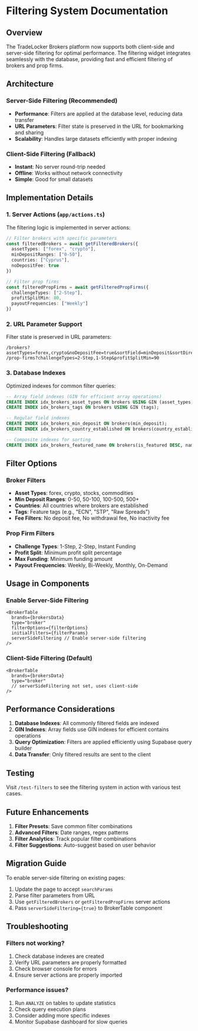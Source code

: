 # Filtering System Documentation

## Overview

The TradeLocker Brokers platform now supports both client-side and server-side filtering for optimal performance. The filtering widget integrates seamlessly with the database, providing fast and efficient filtering of brokers and prop firms.

## Architecture

### Server-Side Filtering (Recommended)
- **Performance**: Filters are applied at the database level, reducing data transfer
- **URL Parameters**: Filter state is preserved in the URL for bookmarking and sharing
- **Scalability**: Handles large datasets efficiently with proper indexing

### Client-Side Filtering (Fallback)
- **Instant**: No server round-trip needed
- **Offline**: Works without network connectivity
- **Simple**: Good for small datasets

## Implementation Details

### 1. Server Actions (`app/actions.ts`)

The filtering logic is implemented in server actions:

```typescript
// Filter brokers with specific parameters
const filteredBrokers = await getFilteredBrokers({
  assetTypes: ["forex", "crypto"],
  minDepositRanges: ["0-50"],
  countries: ["Cyprus"],
  noDepositFee: true
})

// Filter prop firms
const filteredPropFirms = await getFilteredPropFirms({
  challengeTypes: ["2-Step"],
  profitSplitMin: 80,
  payoutFrequencies: ["Weekly"]
})
```

### 2. URL Parameter Support

Filter state is preserved in URL parameters:

```
/brokers?assetTypes=forex,crypto&noDepositFee=true&sortField=minDeposit&sortDirection=asc
/prop-firms?challengeTypes=2-Step,1-Step&profitSplitMin=90
```

### 3. Database Indexes

Optimized indexes for common filter queries:

```sql
-- Array field indexes (GIN for efficient array operations)
CREATE INDEX idx_brokers_asset_types ON brokers USING GIN (asset_types);
CREATE INDEX idx_brokers_tags ON brokers USING GIN (tags);

-- Regular field indexes
CREATE INDEX idx_brokers_min_deposit ON brokers(min_deposit);
CREATE INDEX idx_brokers_country_established ON brokers(country_established);

-- Composite indexes for sorting
CREATE INDEX idx_brokers_featured_name ON brokers(is_featured DESC, name ASC);
```

## Filter Options

### Broker Filters
- **Asset Types**: forex, crypto, stocks, commodities
- **Min Deposit Ranges**: 0-50, 50-100, 100-500, 500+
- **Countries**: All countries where brokers are established
- **Tags**: Feature tags (e.g., "ECN", "STP", "Raw Spreads")
- **Fee Filters**: No deposit fee, No withdrawal fee, No inactivity fee

### Prop Firm Filters
- **Challenge Types**: 1-Step, 2-Step, Instant Funding
- **Profit Split**: Minimum profit split percentage
- **Max Funding**: Minimum funding amount
- **Payout Frequencies**: Weekly, Bi-Weekly, Monthly, On-Demand

## Usage in Components

### Enable Server-Side Filtering

```tsx
<BrokerTable 
  brands={brokersData} 
  type="broker" 
  filterOptions={filterOptions}
  initialFilters={filterParams}
  serverSideFiltering // Enable server-side filtering
/>
```

### Client-Side Filtering (Default)

```tsx
<BrokerTable 
  brands={brokersData} 
  type="broker"
  // serverSideFiltering not set, uses client-side
/>
```

## Performance Considerations

1. **Database Indexes**: All commonly filtered fields are indexed
2. **GIN Indexes**: Array fields use GIN indexes for efficient contains operations
3. **Query Optimization**: Filters are applied efficiently using Supabase query builder
4. **Data Transfer**: Only filtered results are sent to the client

## Testing

Visit `/test-filters` to see the filtering system in action with various test cases.

## Future Enhancements

1. **Filter Presets**: Save common filter combinations
2. **Advanced Filters**: Date ranges, regex patterns
3. **Filter Analytics**: Track popular filter combinations
4. **Filter Suggestions**: Auto-suggest based on user behavior

## Migration Guide

To enable server-side filtering on existing pages:

1. Update the page to accept `searchParams`
2. Parse filter parameters from URL
3. Use `getFilteredBrokers` or `getFilteredPropFirms` server actions
4. Pass `serverSideFiltering={true}` to BrokerTable component

## Troubleshooting

### Filters not working?
1. Check database indexes are created
2. Verify URL parameters are properly formatted
3. Check browser console for errors
4. Ensure server actions are properly imported

### Performance issues?
1. Run `ANALYZE` on tables to update statistics
2. Check query execution plans
3. Consider adding more specific indexes
4. Monitor Supabase dashboard for slow queries
